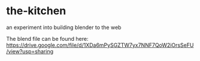 # the-kitchen
an experiment into building blender to the web


The blend file can be found here: https://drive.google.com/file/d/1XDa6mPySGZTW7yx7NNF7QoW2iOrsSeFU/view?usp=sharing
